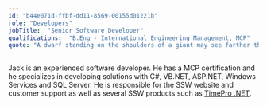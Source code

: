 ```yaml
---
id: "b44e071d-ffbf-dd11-8569-00155d01221b"
role: "Developers"
jobTitle:  "Senior Software Developer"
qualifications:  "B.Eng - International Engineering Management, MCP"
quote: "A dwarf standing on the shoulders of a giant may see farther than a giant himself."
---
```


Jack is an experienced software developer. He has a MCP certification and he specializes in developing solutions with C#, VB.NET, ASP.NET, Windows Services and SQL Server. He is responsible for the SSW website and customer support as well as several SSW products such as [TimePro .NET](https://sswtimepro.com).
